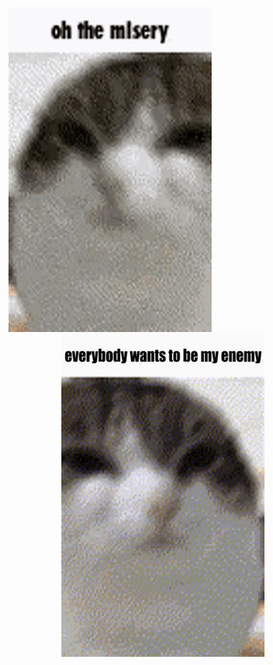 <br>
<img align="left" width="400" height="640" src="oh-the-misery-eggcat.png">
<img align="right" width="400" height="640" src="everybody-wants.png">
<br>
